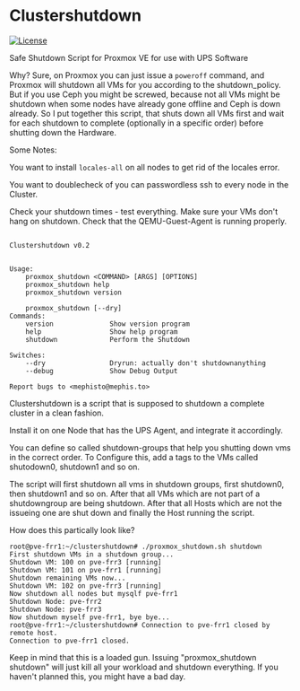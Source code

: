 # Clustershutdown

[![License](https://img.shields.io/github/license/EnterpriseVE/eve4pve-barc.svg)](https://www.gnu.org/licenses/gpl-3.0.en.html)

Safe Shutdown Script for Proxmox VE for use with UPS Software

Why? Sure, on Proxmox you can just issue a `poweroff` command, and Proxmox will shutdown all VMs for you according to the shutdown_policy. But if you use Ceph you might be screwed, because not all VMs might be shutdown when some nodes have already gone offline and Ceph is down already. So I put together this script, that shuts down all VMs first and wait for each shutdown to complete (optionally in a specific order) before shutting down the Hardware.

Some Notes:

You want to install `locales-all` on all nodes to get rid of the locales error.

You want to doublecheck of you can passwordless ssh to every node in the Cluster.

Check your shutdown times - test everything. Make sure your VMs don't hang on shutdown.
Check that the QEMU-Guest-Agent is running properly.

```text

Clustershutdown v0.2


Usage:
    proxmox_shutdown <COMMAND> [ARGS] [OPTIONS]
    proxmox_shutdown help
    proxmox_shutdown version
 
    proxmox_shutdown [--dry]
Commands:
    version              Show version program
    help                 Show help program
    shutdown             Perform the Shutdown

Switches:
    --dry                Dryrun: actually don't shutdownanything
    --debug              Show Debug Output

Report bugs to <mephisto@mephis.to>
```

Clustershutdown is a script that is supposed to shutdown a complete cluster in a clean fashion.

Install it on one Node that has the UPS Agent, and integrate it accordingly.

You can define so called shutdown-groups that help you shutting down vms in the correct order. To Configure this, add a tags to the VMs called shutodown0, shutdown1 and so on.

The script will first shutdown all vms in shutdown groups, first shutdown0, then shutdown1 and so on. After that all VMs which are not part of a shutdowngroup are being shutdown. After that all Hosts which are not the issueing one are shut down and finally the Host running the script.

How does this partically look like?

```
root@pve-frr1:~/clustershutdown# ./proxmox_shutdown.sh shutdown 
First shutdown VMs in a shutdown group...
Shutdown VM: 100 on pve-frr3 [running]
Shutdown VM: 101 on pve-frr1 [running]
Shutdown remaining VMs now...
Shutdown VM: 102 on pve-frr3 [running]
Now shutdown all nodes but mysqlf pve-frr1
Shutdown Node: pve-frr2
Shutdown Node: pve-frr3
Now shutdown myself pve-frr1, bye bye... 
root@pve-frr1:~/clustershutdown# Connection to pve-frr1 closed by remote host.
Connection to pve-frr1 closed.
```

Keep in mind that this is a loaded gun. Issuing "proxmox_shutdown shutdown" will just kill all your workload and shutdown everything. If you haven't planned this, you might have a bad day.

